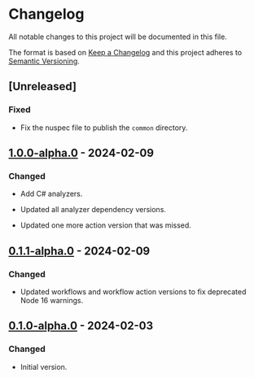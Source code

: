 # Changelog

All notable changes to this project will be documented in this file.

The format is based on [Keep a Changelog](http://keepachangelog.com/)
and this project adheres to [Semantic Versioning](http://semver.org/).

## [Unreleased]

### Fixed

- Fix the nuspec file to publish the `common` directory.

## [1.0.0-alpha.0] - 2024-02-09

### Changed

- Add C# analyzers.

- Updated all analyzer dependency versions.

- Updated one more action version that was missed.

## [0.1.1-alpha.0] - 2024-02-09

### Changed

- Updated workflows and workflow action versions to fix deprecated Node 16 warnings.

## [0.1.0-alpha.0] - 2024-02-03

### Changed

- Initial version.

[1.0.0-alpha.0]: https://github.com/richtea/Richtea.RecommendedPractices/compare/v0.1.1-alpha.0...v1.0.0-alpha.0

[0.1.1-alpha.0]: https://github.com/richtea/Richtea.RecommendedPractices/compare/v0.1.0-alpha.0...v0.1.1-alpha.0

[0.1.0-alpha.0]: https://github.com/richtea/Richtea.RecommendedPractices/releases/tag/v0.1.0-alpha.0
